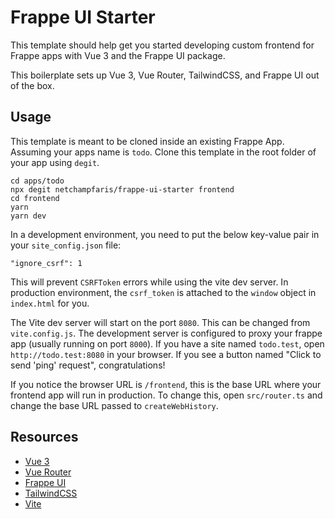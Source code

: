 # Frappe UI Starter

This template should help get you started developing custom frontend for Frappe
apps with Vue 3 and the Frappe UI package.

This boilerplate sets up Vue 3, Vue Router, TailwindCSS, and Frappe UI out of
the box.

## Usage

This template is meant to be cloned inside an existing Frappe App. Assuming your
apps name is `todo`. Clone this template in the root folder of your app using `degit`.

```
cd apps/todo
npx degit netchampfaris/frappe-ui-starter frontend
cd frontend
yarn
yarn dev
```

In a development environment, you need to put the below key-value pair in your `site_config.json` file:

```
"ignore_csrf": 1
```

This will prevent `CSRFToken` errors while using the vite dev server. In production environment, the `csrf_token` is attached to the `window` object in `index.html` for you.

The Vite dev server will start on the port `8080`. This can be changed from `vite.config.js`.
The development server is configured to proxy your frappe app (usually running on port `8000`). If you have a site named `todo.test`, open `http://todo.test:8080` in your browser. If you see a button named "Click to send 'ping' request", congratulations!

If you notice the browser URL is `/frontend`, this is the base URL where your frontend app will run in production.
To change this, open `src/router.ts` and change the base URL passed to `createWebHistory`.

## Resources

- [Vue 3](https://v3.vuejs.org/guide/introduction.html)
- [Vue Router](https://next.router.vuejs.org/guide/)
- [Frappe UI](https://github.com/frappe/frappe-ui)
- [TailwindCSS](https://tailwindcss.com/docs/utility-first)
- [Vite](https://vitejs.dev/guide/)
